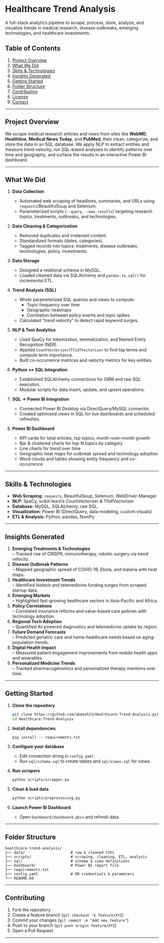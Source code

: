 # Healthcare Trend Analysis

A full-stack analytics pipeline to scrape, process, store, analyze, and visualize trends in medical research, disease outbreaks, emerging technologies, and healthcare investments.

## Table of Contents

1. [Project Overview](#project-overview)  
2. [What We Did](#what-we-did)  
3. [Skills & Technologies](#skills--technologies)  
4. [Insights Generated](#insights-generated)  
5. [Getting Started](#getting-started)  
6. [Folder Structure](#folder-structure)  
7. [Contributing](#contributing)  
8. [License](#license)  
9. [Contact](#contact)  

---

## Project Overview

We scrape medical research articles and news from sites like **WebMD**, **Healthline**, **Medical News Today**, and **PubMed**, then clean, categorize, and store the data in an SQL database. We apply NLP to extract entities and measure trend velocity, run SQL-based analyses to identify patterns over time and geography, and surface the results in an interactive Power BI dashboard.

---

## What We Did

1. **Data Collection**  
   - Automated web scraping of headlines, summaries, and URLs using `requests`/BeautifulSoup and Selenium.  
   - Parameterized scripts (`--query`, `--max_results`) targeting research topics, treatments, outbreaks, and technologies.

2. **Data Cleaning & Categorization**  
   - Removed duplicates and irrelevant content.  
   - Standardized formats (dates, categories).  
   - Tagged records into topics: treatments, disease outbreaks, technologies, policy, investments.

3. **Data Storage**  
   - Designed a relational schema in MySQL.  
   - Loaded cleaned data via SQLAlchemy and `pandas.to_sql()` for incremental ETL.

4. **Trend Analysis (SQL)**  
   - Wrote parameterized SQL queries and views to compute:  
     - Topic frequency over time  
     - Geographic heatmaps  
     - Correlation between policy events and topic spikes  
   - Calculated “trend velocity” to detect rapid keyword surges.

5. **NLP & Text Analytics**  
   - Used SpaCy for tokenization, lemmatization, and Named Entity Recognition (NER).  
   - Applied `CountVectorizer`/`TfidfVectorizer` to find top terms and compute term importance.  
   - Built co-occurrence matrices and velocity metrics for key entities.

6. **Python ↔ SQL Integration**  
   - Established SQLAlchemy connections for ORM and raw SQL execution.  
   - Modular scripts for data insert, update, and upsert operations.

7. **SQL → Power BI Integration**  
   - Connected Power BI Desktop via DirectQuery/MySQL connector.  
   - Created optimized views in SQL for live dashboards and scheduled refreshes.

8. **Power BI Dashboard**  
   - KPI cards for total articles, top topics, month-over-month growth  
   - Bar & clustered charts for top-N topics by category  
   - Line charts for trend over time  
   - Geographic heat maps for outbreak spread and technology adoption  
   - Word clouds and tables showing entity frequency and co-occurrence  

---

## Skills & Technologies

- **Web Scraping:** `requests`, BeautifulSoup, Selenium, WebDriver-Manager  
- **NLP:** SpaCy, scikit-learn’s CountVectorizer & TfidfVectorizer  
- **Database:** MySQL, SQLAlchemy, raw SQL. 
- **Visualization:** Power BI (DirectQuery, data modeling, custom visuals)  
- **ETL & Analysis:** Python, pandas, NumPy  

---

## Insights Generated

1. **Emerging Treatments & Technologies**  
   – Tracked rise of CRISPR, immunotherapy, robotic surgery via trend velocity.  
2. **Disease Outbreak Patterns**  
   – Mapped geographic spread of COVID-19, Ebola, and malaria with heat maps.  
3. **Healthcare Investment Trends**  
   – Identified biotech and telemedicine funding surges from scraped startup data.  
4. **Emerging Markets**  
   – Highlighted fast-growing healthcare sectors in Asia-Pacific and Africa.  
5. **Policy Correlations**  
   – Correlated insurance reforms and value-based care policies with technology adoption.  
6. **Regional Tech Adoption**  
   – Quantified AI-powered diagnostics and telemedicine uptake by region.  
7. **Future Demand Forecasts**  
   – Predicted geriatric care and home-healthcare needs based on aging-population trends.  
8. **Digital Health Impact**  
   – Measured patient engagement improvements from mobile health apps and wearables.  
9. **Personalized Medicine Trends**  
   – Tracked pharmacogenomics and personalized therapy mentions over time.

---

## Getting Started

1. **Clone the repository**  
   ```bash
   git clone https://github.com/akeesh13/Healthcare-Trend-Analysis.git
   cd Healthcare-Trend-Analysis
   ```

2. **Install dependencies**  
   ```bash
   pip install -r requirements.txt
   ```

3. **Configure your database**  
   - Edit connection string in `config.yaml`.  
   - Run `sql/schema.sql` to create tables and `sql/views.sql` for views.

4. **Run scrapers**  
   ```bash
   python scripts/scrapper.py 

   ```

5. **Clean & load data**  
   ```bash
   python scripts/preprocessing.py
   ```

6. **Launch Power BI Dashboard**  
   - Open `Dashboard/dashboard.pbix` and refresh data.

---

## Folder Structure

    healthcare-trend-analysis/
    ├── data/                     # raw & cleaned CSVs
    ├── scripts/                  # scraping, cleaning, ETL, analysis
    ├── sql/                      # schema & view definitions
    ├── Dashboard/                # Power BI report file
    ├── requirements.txt
    ├── config.yaml               # DB credentials & parameters
    └── README.md

---

## Contributing

1. Fork the repository  
2. Create a feature branch (`git checkout -b feature/XYZ`)  
3. Commit your changes (`git commit -m "Add new feature"`)  
4. Push to your branch (`git push origin feature/XYZ`)  
5. Open a Pull Request

---

